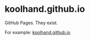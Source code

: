 # koolhand.github.io

GitHub Pages. They exist.

For example: [koolhand.github.io](koolhand.github.io)